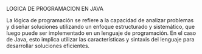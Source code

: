 LOGICA DE PROGRAMACION EN JAVA

La lógica de programación se refiere a la capacidad de analizar problemas y diseñar soluciones utilizando un enfoque estructurado y sistemático, que luego puede ser implementado en un lenguaje de programación. En el caso de Java, esto implica utilizar las características y sintaxis del lenguaje para desarrollar soluciones eficientes.
